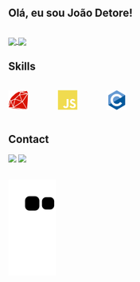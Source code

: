 ## Olá, eu sou João Detore! 
</br>

 <div>
  <a href="https://github.com/JoaoDetore7">
   <a href=""> <img align="center" src="https://github-readme-stats-sigma-five.vercel.app/api/top-langs/?username=JoaoDetore7&theme=dracula&line_height=40&hide=css"/> </a>
  <img align="center" src="https://github-readme-stats.vercel.app/api?username=JoaoDetore7&show_icons=true&theme=dracula&include_all_commits=true&count_private=true&hide=issues"/>
</div>
 
 ## Skills
<div style="display: inline_block"><br>
  <img height="40" align="center" alt="JoaoDetore7" height="30" width="40" src="https://raw.githubusercontent.com/devicons/devicon/master/icons/ruby/ruby-plain.svg">
 &nbsp;&nbsp;&nbsp;&nbsp;&nbsp;&nbsp;&nbsp;&nbsp;&nbsp;&nbsp;&nbsp;&nbsp;&nbsp;
  <img height="40" align="center" alt="JoaoDetore7-Js" height="30" width="40" src="https://raw.githubusercontent.com/devicons/devicon/master/icons/javascript/javascript-plain.svg">
 &nbsp;&nbsp;&nbsp;&nbsp;&nbsp;&nbsp;&nbsp;&nbsp;&nbsp;&nbsp;&nbsp;&nbsp;&nbsp;
  <img height="40" align="center" alt="JoaoDetore7-c" height="30" width="40" src="https://raw.githubusercontent.com/devicons/devicon/master/icons/c/c-original.svg">

</div>
  
</br>

## Contact 
<div> 
  <a href="https://www.linkedin.com/in/joao-detore-842b81200" target="_blank"><img src="https://img.shields.io/badge/-LinkedIn-%230077B5?style=for-the-badge&logo=linkedin&logoColor=white" target="_blank"></a> 
  <a href = "mailto: joaodetore7@gmail.com"><img src="https://img.shields.io/badge/-Gmail-%23333?style=for-the-badge&logo=gmail&logoColor=white" target="_blank"></a>
 </br>
</br>
 
  ![Snake animation](https://github.com/JoaoDetore7/JoaoDetore7/blob/output/github-contribution-grid-snake.svg)
 
</div>
